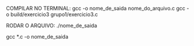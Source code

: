 
COMPILAR NO TERMINAL:
gcc -o nome_de_saida nome_do_arquivo.c
gcc -o build/exercicio3 grupo1/exercicio3.c


RODAR O ARQUIVO:
./nome_de_saida

gcc *.c -o nome_de_saida